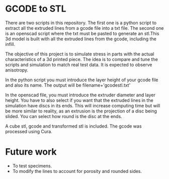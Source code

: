 # GCODE to STL

There are two scripts in this repository. The first one is a python script to extract all the extruded lines from a gcode file into a txt file. The second one is an openscad script where the txt must be pasted to generate an stl.This 3d model is built with all the extruded lines from the gcode, including the infill. 

The objective of this project is to simulate stress in parts with the actual characteristics of a 3d printed piece. The idea is to compare and tune the scripts and simulation to match real test data. It is expected to observe anisotropy.

In the python script you must introduce the layer height of your gcode file and also its name. The output will be filename+'gcodestl.txt'

In the openscad file, you must introduce the extruder diameter and layer height. You have to also select if you want that the extruded lines in the simulation have discs in its ends. This will increase computing time but will be more similar to reality, as an extrusion is the projection of a disc being slided. You can select how round is the disc at the ends. 

A cube stl, gcode and transformed stl is included. The gcode was processed using Cura.

# Future work

- To test specimens.
- To modify the lines to account for porosity and rounded sides.



